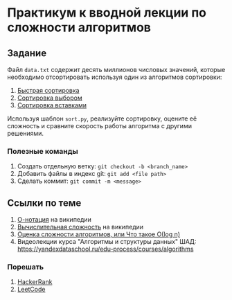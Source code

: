 # Практикум к вводной лекции по сложности алгоритмов

## Задание

Файл `data.txt` содержит десять миллионов числовых значений, которые необходимо отсортировать используя один из алгоритмов сортировки:
1. [Быстрая сортировка](https://ru.wikipedia.org/wiki/%D0%91%D1%8B%D1%81%D1%82%D1%80%D0%B0%D1%8F_%D1%81%D0%BE%D1%80%D1%82%D0%B8%D1%80%D0%BE%D0%B2%D0%BA%D0%B0)
1. [Сортировка выбором](https://ru.wikipedia.org/wiki/%D0%A1%D0%BE%D1%80%D1%82%D0%B8%D1%80%D0%BE%D0%B2%D0%BA%D0%B0_%D0%B2%D1%8B%D0%B1%D0%BE%D1%80%D0%BE%D0%BC)
1. [Сортировка вставками](https://ru.wikipedia.org/wiki/%D0%A1%D0%BE%D1%80%D1%82%D0%B8%D1%80%D0%BE%D0%B2%D0%BA%D0%B0_%D0%B2%D1%81%D1%82%D0%B0%D0%B2%D0%BA%D0%B0%D0%BC%D0%B8)

Используя шаблон `sort.py`, реализуйте сортировку, оцените её сложность и сравните скорость работы алгоритма с другими решениями.

### Полезные команды
1. Создать отдельную ветку: `git checkout -b <branch_name>`
1. Добавить файлы в индекс git: `git add <file path>`
1. Сделать коммит: `git commit -m <message>`

## Ссылки по теме
1. [О-нотация](https://ru.wikipedia.org/wiki/%C2%ABO%C2%BB_%D0%B1%D0%BE%D0%BB%D1%8C%D1%88%D0%BE%D0%B5_%D0%B8_%C2%ABo%C2%BB_%D0%BC%D0%B0%D0%BB%D0%BE%D0%B5) на википедии
1. [Вычислительная сложность](https://ru.wikipedia.org/wiki/%D0%92%D1%8B%D1%87%D0%B8%D1%81%D0%BB%D0%B8%D1%82%D0%B5%D0%BB%D1%8C%D0%BD%D0%B0%D1%8F_%D1%81%D0%BB%D0%BE%D0%B6%D0%BD%D0%BE%D1%81%D1%82%D1%8C) на википедии
1. [Оценка сложности алгоритмов, или Что такое О(log n)](https://tproger.ru/articles/computational-complexity-explained/)
1. Видеолекции курса "Алгоритмы и структуры данных" ШАД: https://yandexdataschool.ru/edu-process/courses/algorithms

### Порешать
1. [HackerRank](https://www.hackerrank.com/)
1. [LeetCode](https://leetcode.com/)